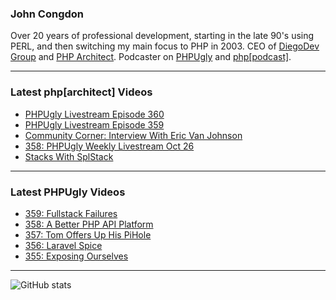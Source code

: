 ### John Congdon

Over 20 years of professional development, starting in the late 90's using PERL, and then switching my main focus to PHP in 2003.
CEO of [DiegoDev Group][ws_diegodev] and [PHP Architect][ws_phparch].
Podcaster on [PHPUgly][ws_phpugly] and [php[podcast]][ws_phparch].

---

### Latest php[architect] Videos
<!-- PHPARCHITECT:START -->
- [PHPUgly Livestream Episode 360](https://www.youtube.com/watch?v=tIRzMdt62Lw)
- [PHPUgly Livestream Episode 359](https://www.youtube.com/watch?v=924efv3XrnE)
- [Community Corner: Interview With Eric Van Johnson](https://www.youtube.com/watch?v=TypUveaYYHU)
- [358: PHPUgly Weekly Livestream Oct 26](https://www.youtube.com/watch?v=nkPJijXI8gw)
- [Stacks With SplStack](https://www.youtube.com/watch?v=2wmmio5BdrY)
<!-- PHPARCHITECT:END -->

---

### Latest PHPUgly Videos
<!-- PHPUGLY:START -->
- [359: Fullstack Failures](https://www.youtube.com/watch?v=UxiUpccFPis)
- [358: A Better PHP API Platform](https://www.youtube.com/watch?v=yaDG2mvz3MY)
- [357: Tom Offers Up His PiHole](https://www.youtube.com/watch?v=MsLQe1e-bpk)
- [356: Laravel Spice](https://www.youtube.com/watch?v=hMsQYz8CuyA)
- [355: Exposing Ourselves](https://www.youtube.com/watch?v=3JfWCidzi9c)
<!-- PHPUGLY:END -->

---

![GitHub stats](https://github-readme-stats.vercel.app/api?username=johncongdon&show_icons=true&hide_border=true&hide=stars&count_private=true)  


[ws_diegodev]: https://www.diegodev.com
[ws_phparch]: https://www.phparch.com
[ws_phpugly]: https://www.phpugly.com
